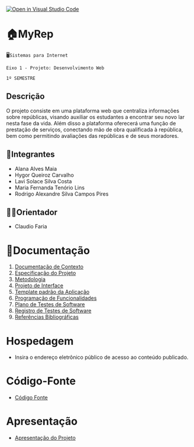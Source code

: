 [![Open in Visual Studio Code](https://classroom.github.com/assets/open-in-vscode-718a45dd9cf7e7f842a935f5ebbe5719a5e09af4491e668f4dbf3b35d5cca122.svg)](https://classroom.github.com/online_ide?assignment_repo_id=14259179&assignment_repo_type=AssignmentRepo)
# 🏠MyRep

🖥️`Sistemas para Internet`

`Eixo 1 - Projeto: Desenvolvimento Web`

`1º SEMESTRE`

## Descrição 

O projeto consiste em uma plataforma web que centraliza informações sobre repúblicas, visando auxiliar os estudantes a encontrar seu novo lar nesta fase da vida.
Além disso a plataforma oferecerá uma função de prestação de serviços, conectando mão de obra qualificada à república, bem como permitindo avaliações das repúblicas e de seus moradores.

## 🧠Integrantes  

* Alana Alves Maia
* Hygor Queiroz Carvalho
* Lavi Solace Silva Costa
* Maria Fernanda Tenório Lins
* Rodrigo Alexandre Silva Campos Pires


## 👨‍🏫Orientador

* Claudio Faria 

# 💾Documentação

<ol>
<li><a href="documents/01-Documentação de Contexto.md"> Documentação de Contexto</a></li>
<li><a href="documents/02-Especificação do Projeto.md"> Especificação do Projeto</a></li>
<li><a href="documents/03-Metodologia.md"> Metodologia</a></li>
<li><a href="documents/04-Projeto de Interface.md"> Projeto de Interface</a></li>
<li><a href="documents/05-Template padrão da Aplicação.md"> Template padrão da Aplicação</a></li>
<li><a href="documents/06-Programação de Funcionalidades.md"> Programação de Funcionalidades</a></li>
<li><a href="documents/07-Plano de Testes de Software.md"> Plano de Testes de Software</a></li>
<li><a href="documents/08-Registro de Testes de Software.md"> Registro de Testes de Software</a></li>
<li><a href="documents/09-Referências Bibliográficas.md"> Referências Bibliográficas</a></li>
</ol>

# Hospedagem

* Insira o endereço eletrônico público de acesso ao conteúdo publicado. 

# Código-Fonte

* <a href="src/README.md">Código Fonte</a>

# Apresentação

* <a href="presentation/README.md">Apresentação do Projeto</a>
